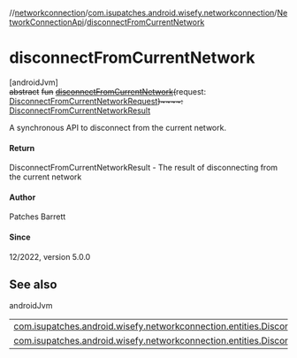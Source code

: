 //[networkconnection](../../../index.md)/[com.isupatches.android.wisefy.networkconnection](../index.md)/[NetworkConnectionApi](index.md)/[disconnectFromCurrentNetwork](disconnect-from-current-network.md)

# disconnectFromCurrentNetwork

[androidJvm]\
~~abstract~~ ~~fun~~ [~~disconnectFromCurrentNetwork~~](disconnect-from-current-network.md)~~(~~request: [DisconnectFromCurrentNetworkRequest](../../com.isupatches.android.wisefy.networkconnection.entities/-disconnect-from-current-network-request/index.md)~~)~~~~:~~ [DisconnectFromCurrentNetworkResult](../../com.isupatches.android.wisefy.networkconnection.entities/-disconnect-from-current-network-result/index.md)

A synchronous API to disconnect from the current network.

#### Return

DisconnectFromCurrentNetworkResult - The result of disconnecting from the current network

#### Author

Patches Barrett

#### Since

12/2022, version 5.0.0

## See also

androidJvm

| | |
|---|---|
| [com.isupatches.android.wisefy.networkconnection.entities.DisconnectFromCurrentNetworkRequest](../../com.isupatches.android.wisefy.networkconnection.entities/-disconnect-from-current-network-request/index.md) |  |
| [com.isupatches.android.wisefy.networkconnection.entities.DisconnectFromCurrentNetworkResult](../../com.isupatches.android.wisefy.networkconnection.entities/-disconnect-from-current-network-result/index.md) |  |
